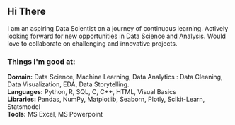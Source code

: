 ## Hi There 


I am an aspiring Data Scientist on a journey of continuous learning. Actively looking forward for new opportunities in Data Science and Analysis. Would love to collaborate on challenging and innovative projects.      

### Things I'm good at: <br>
**Domain:** Data Science, Machine Learning, Data Analytics : Data Cleaning, Data Visualization, EDA, Data Storytelling. <br>
**Languages:** Python, R, SQL, C, C++, HTML, Visual Basics <br>
**Libraries:** Pandas, NumPy, Matplotlib, Seaborn, Plotly, Scikit-Learn, Statsmodel <br>
**Tools:** MS Excel, MS Powerpoint <br>
